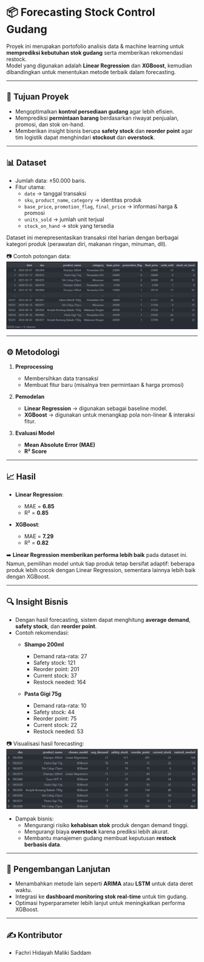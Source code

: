 # 📦 Forecasting Stock Control Gudang  

Proyek ini merupakan portofolio analisis data & machine learning untuk **memprediksi kebutuhan stok gudang** serta memberikan rekomendasi restock.  
Model yang digunakan adalah **Linear Regression** dan **XGBoost**, kemudian dibandingkan untuk menentukan metode terbaik dalam forecasting.  

---

## 🎯 Tujuan Proyek
- Mengoptimalkan **kontrol persediaan gudang** agar lebih efisien.  
- Memprediksi **permintaan barang** berdasarkan riwayat penjualan, promosi, dan stok on-hand.  
- Memberikan insight bisnis berupa **safety stock** dan **reorder point** agar tim logistik dapat menghindari **stockout** dan **overstock**.  

---

## 📊 Dataset
- Jumlah data: ±50.000 baris.  
- Fitur utama:  
  - `date` → tanggal transaksi  
  - `sku`, `product_name`, `category` → identitas produk  
  - `base_price`, `promotion_flag`, `final_price` → informasi harga & promosi  
  - `units_sold` → jumlah unit terjual  
  - `stock_on_hand` → stok yang tersedia  

Dataset ini merepresentasikan transaksi ritel harian dengan berbagai kategori produk (perawatan diri, makanan ringan, minuman, dll).  

📷 Contoh potongan data:  
![Dataset](./img/data.png)

---

## ⚙️ Metodologi
1. **Preprocessing**  
   - Membersihkan data transaksi  
   - Membuat fitur baru (misalnya tren permintaan & harga promosi)  

2. **Pemodelan**  
   - **Linear Regression** → digunakan sebagai baseline model.  
   - **XGBoost** → digunakan untuk menangkap pola non-linear & interaksi fitur.  

3. **Evaluasi Model**  
   - **Mean Absolute Error (MAE)**  
   - **R² Score**  

---

## 📈 Hasil
- **Linear Regression**:  
  - MAE = **6.85**  
  - R² = **0.85**  

- **XGBoost**:  
  - MAE = **7.29**  
  - R² = **0.82**  

➡️ **Linear Regression memberikan performa lebih baik** pada dataset ini.  
Namun, pemilihan model untuk tiap produk tetap bersifat adaptif: beberapa produk lebih cocok dengan Linear Regression, sementara lainnya lebih baik dengan XGBoost.  

---

## 🔍 Insight Bisnis
- Dengan hasil forecasting, sistem dapat menghitung **average demand**, **safety stock**, dan **reorder point**.  
- Contoh rekomendasi:  
  - **Shampo 200ml**  
    - Demand rata-rata: 27  
    - Safety stock: 121  
    - Reorder point: 201  
    - Current stock: 37  
    - Restock needed: 164  

  - **Pasta Gigi 75g**  
    - Demand rata-rata: 10  
    - Safety stock: 44  
    - Reorder point: 75  
    - Current stock: 22  
    - Restock needed: 53  

📷 Visualisasi hasil forecasting:  
![Hasil Forecast](./img/hasil_forecast.png)

- Dampak bisnis:  
  - Mengurangi risiko **kehabisan stok** produk dengan demand tinggi.  
  - Mengurangi biaya **overstock** karena prediksi lebih akurat.  
  - Membantu manajemen gudang membuat keputusan **restock berbasis data**.  

---

## 🚀 Pengembangan Lanjutan
- Menambahkan metode lain seperti **ARIMA** atau **LSTM** untuk data deret waktu.  
- Integrasi ke **dashboard monitoring stok real-time** untuk tim gudang.  
- Optimasi hyperparameter lebih lanjut untuk meningkatkan performa XGBoost.  

---

## ✍️ Kontributor
- Fachri Hidayah Maliki Saddam  
